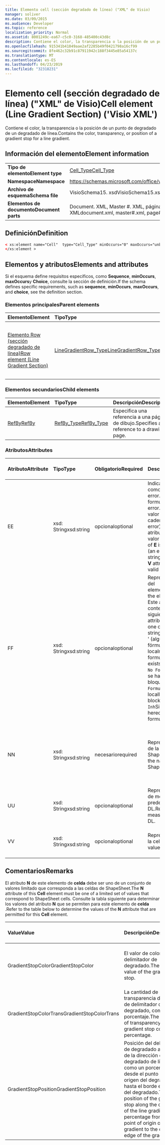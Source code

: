 ```yaml
---
title: Elemento cell (sección degradado de línea) ("XML" de Visio)
manager: soliver
ms.date: 03/09/2015
ms.audience: Developer
ms.topic: reference
localization_priority: Normal
ms.assetid: 8001249c-ea67-c5c0-3168-485400c43d8c
description: Contiene el color, la transparencia o la posición de un punto de degradado de un degradado de línea.
ms.openlocfilehash: 915341b41849aae2af2285b49f0421798a16cf99
ms.sourcegitcommit: 8fe462c32b91c87911942c188f3445e85a54137c
ms.translationtype: MT
ms.contentlocale: es-ES
ms.lasthandoff: 04/23/2019
ms.locfileid: "32318231"
---
```

# <a name="cell-element-line-gradient-section-visio-xml"></a><span data-ttu-id="87356-103">Elemento cell (sección degradado de línea) ("XML" de Visio)</span><span class="sxs-lookup"><span data-stu-id="87356-103">Cell element (Line Gradient Section) ('Visio XML')</span></span>

<span data-ttu-id="87356-104">Contiene el color, la transparencia o la posición de un punto de degradado de un degradado de línea.</span><span class="sxs-lookup"><span data-stu-id="87356-104">Contains the color, transparency, or position of a gradient stop for a line gradient.</span></span>
  
## <a name="element-information"></a><span data-ttu-id="87356-105">Información del elemento</span><span class="sxs-lookup"><span data-stu-id="87356-105">Element information</span></span>

|||
|:-----|:-----|
|<span data-ttu-id="87356-106">**Tipo de elemento**</span><span class="sxs-lookup"><span data-stu-id="87356-106">**Element type**</span></span> <br/> |[<span data-ttu-id="87356-107">Cell_Type</span><span class="sxs-lookup"><span data-stu-id="87356-107">Cell_Type</span></span>](cell_type-complextypevisio-xml.md) <br/> |
|<span data-ttu-id="87356-108">**Namespace**</span><span class="sxs-lookup"><span data-stu-id="87356-108">**Namespace**</span></span> <br/> |https://schemas.microsoft.com/office/visio/2012/main  <br/> |
|<span data-ttu-id="87356-109">**Archivo de esquema**</span><span class="sxs-lookup"><span data-stu-id="87356-109">**Schema file**</span></span> <br/> |<span data-ttu-id="87356-110">VisioSchema15. xsd</span><span class="sxs-lookup"><span data-stu-id="87356-110">VisioSchema15.xsd</span></span>  <br/> |
|<span data-ttu-id="87356-111">**Elementos de documento**</span><span class="sxs-lookup"><span data-stu-id="87356-111">**Document parts**</span></span> <br/> |<span data-ttu-id="87356-112">Document. XML, Master #. XML, página #. XML</span><span class="sxs-lookup"><span data-stu-id="87356-112">document.xml, master#.xml, page#.xml</span></span>  <br/> |
   
## <a name="definition"></a><span data-ttu-id="87356-113">Definición</span><span class="sxs-lookup"><span data-stu-id="87356-113">Definition</span></span>

```XML
< xs:element name="Cell"  type="Cell_Type" minOccurs="0" maxOccurs="unbounded">
</xs:element >
```

## <a name="elements-and-attributes"></a><span data-ttu-id="87356-114">Elementos y atributos</span><span class="sxs-lookup"><span data-stu-id="87356-114">Elements and attributes</span></span>

<span data-ttu-id="87356-115">Si el esquema define requisitos específicos, como **Sequence**, **minOccurs**, **maxOccurs**y **Choice**, consulte la sección de definición.</span><span class="sxs-lookup"><span data-stu-id="87356-115">If the schema defines specific requirements, such as **sequence**, **minOccurs**, **maxOccurs**, and **choice**, see the definition section.</span></span> 
  
### <a name="parent-elements"></a><span data-ttu-id="87356-116">Elementos principales</span><span class="sxs-lookup"><span data-stu-id="87356-116">Parent elements</span></span>

|<span data-ttu-id="87356-117">**Elemento**</span><span class="sxs-lookup"><span data-stu-id="87356-117">**Element**</span></span>|<span data-ttu-id="87356-118">**Tipo**</span><span class="sxs-lookup"><span data-stu-id="87356-118">**Type**</span></span>|<span data-ttu-id="87356-119">**Descripción**</span><span class="sxs-lookup"><span data-stu-id="87356-119">**Description**</span></span>|
|:-----|:-----|:-----|
|[<span data-ttu-id="87356-120">Elemento Row (sección degradado de línea)</span><span class="sxs-lookup"><span data-stu-id="87356-120">Row element (Line Gradient Section)</span></span>](row-element-line-gradient-sectionvisio-xml.md) <br/> |[<span data-ttu-id="87356-121">LineGradientRow_Type</span><span class="sxs-lookup"><span data-stu-id="87356-121">LineGradientRow_Type</span></span>](linegradientrow_type-complextypevisio-xml.md) <br/> |<span data-ttu-id="87356-122">Contiene el color, la transparencia y la posición de un punto de degradado de un degradado de línea.</span><span class="sxs-lookup"><span data-stu-id="87356-122">Contains the color, transparency, and position of a gradient stop for a line gradient.</span></span>  <br/> |
   
### <a name="child-elements"></a><span data-ttu-id="87356-123">Elementos secundarios</span><span class="sxs-lookup"><span data-stu-id="87356-123">Child elements</span></span>

|<span data-ttu-id="87356-124">**Elemento**</span><span class="sxs-lookup"><span data-stu-id="87356-124">**Element**</span></span>|<span data-ttu-id="87356-125">**Tipo**</span><span class="sxs-lookup"><span data-stu-id="87356-125">**Type**</span></span>|<span data-ttu-id="87356-126">**Descripción**</span><span class="sxs-lookup"><span data-stu-id="87356-126">**Description**</span></span>|
|:-----|:-----|:-----|
|[<span data-ttu-id="87356-127">RefBy</span><span class="sxs-lookup"><span data-stu-id="87356-127">RefBy</span></span>](refby-element-cell_type-complextypevisio-xml.md) <br/> |[<span data-ttu-id="87356-128">RefBy_Type</span><span class="sxs-lookup"><span data-stu-id="87356-128">RefBy_Type</span></span>](refby_type-complextypevisio-xml.md) <br/> |<span data-ttu-id="87356-129">Especifica una referencia a una página de dibujo.</span><span class="sxs-lookup"><span data-stu-id="87356-129">Specifies a reference to a drawing page.</span></span>  <br/> |
   
### <a name="attributes"></a><span data-ttu-id="87356-130">Atributos</span><span class="sxs-lookup"><span data-stu-id="87356-130">Attributes</span></span>

|<span data-ttu-id="87356-131">**Atributo**</span><span class="sxs-lookup"><span data-stu-id="87356-131">**Attribute**</span></span>|<span data-ttu-id="87356-132">**Tipo**</span><span class="sxs-lookup"><span data-stu-id="87356-132">**Type**</span></span>|<span data-ttu-id="87356-133">**Obligatorio**</span><span class="sxs-lookup"><span data-stu-id="87356-133">**Required**</span></span>|<span data-ttu-id="87356-134">**Descripción**</span><span class="sxs-lookup"><span data-stu-id="87356-134">**Description**</span></span>|<span data-ttu-id="87356-135">**Posibles valores**</span><span class="sxs-lookup"><span data-stu-id="87356-135">**Possible values**</span></span>|
|:-----|:-----|:-----|:-----|:-----|
|<span data-ttu-id="87356-136">E</span><span class="sxs-lookup"><span data-stu-id="87356-136">E</span></span>  <br/> |<span data-ttu-id="87356-137">xsd: String</span><span class="sxs-lookup"><span data-stu-id="87356-137">xsd:string</span></span>  <br/> |<span data-ttu-id="87356-138">opcional</span><span class="sxs-lookup"><span data-stu-id="87356-138">optional</span></span>  <br/> |<span data-ttu-id="87356-139">Indica que la fórmula da como resultado un error.</span><span class="sxs-lookup"><span data-stu-id="87356-139">Indicates that the formula evaluates to an error.</span></span> <span data-ttu-id="87356-140">El valor de **E** es el valor actual (una cadena de mensaje de error); el valor del atributo **V** es el último valor válido.</span><span class="sxs-lookup"><span data-stu-id="87356-140">The value of **E** is the current value (an error message string); the value of the **V** attribute is the last valid value.</span></span>  <br/> |<span data-ttu-id="87356-141">Una cadena de mensaje de error.</span><span class="sxs-lookup"><span data-stu-id="87356-141">An error message string.</span></span>  <br/> |
|<span data-ttu-id="87356-142">F</span><span class="sxs-lookup"><span data-stu-id="87356-142">F</span></span>  <br/> |<span data-ttu-id="87356-143">xsd: String</span><span class="sxs-lookup"><span data-stu-id="87356-143">xsd:string</span></span>  <br/> |<span data-ttu-id="87356-144">opcional</span><span class="sxs-lookup"><span data-stu-id="87356-144">optional</span></span>  <br/> | <span data-ttu-id="87356-145">Representa la fórmula del elemento.</span><span class="sxs-lookup"><span data-stu-id="87356-145">Represents the element's formula.</span></span> <span data-ttu-id="87356-146">Este atributo puede contener una de las siguientes cadenas:</span><span class="sxs-lookup"><span data-stu-id="87356-146">This attribute can contain one of the following strings:</span></span>  <br/>  <span data-ttu-id="87356-147">' (alguna fórmula) ' si la fórmula existe localmente</span><span class="sxs-lookup"><span data-stu-id="87356-147">'(some formula)' if the formula exists locally</span></span>  <br/>  <span data-ttu-id="87356-148">`No Formula`Si la fórmula se ha eliminado o bloqueado localmente</span><span class="sxs-lookup"><span data-stu-id="87356-148">`No Formula` if the formula is locally deleted or blocked</span></span>  <br/>  <span data-ttu-id="87356-149">`Inh`Si la fórmula es heredada.</span><span class="sxs-lookup"><span data-stu-id="87356-149">`Inh` if the formula is inherited.</span></span>  <br/> |<span data-ttu-id="87356-150">Una fórmula.</span><span class="sxs-lookup"><span data-stu-id="87356-150">A formula.</span></span>  <br/> |
|<span data-ttu-id="87356-151">N</span><span class="sxs-lookup"><span data-stu-id="87356-151">N</span></span>  <br/> |<span data-ttu-id="87356-152">xsd: String</span><span class="sxs-lookup"><span data-stu-id="87356-152">xsd:string</span></span>  <br/> |<span data-ttu-id="87356-153">necesario</span><span class="sxs-lookup"><span data-stu-id="87356-153">required</span></span>  <br/> |<span data-ttu-id="87356-154">Representa el nombre de la celda ShapeSheet.</span><span class="sxs-lookup"><span data-stu-id="87356-154">Represents the name of the ShapeSheet cell.</span></span>  <br/> |<span data-ttu-id="87356-155">Nombre de la celda ShapeSheet.</span><span class="sxs-lookup"><span data-stu-id="87356-155">The name of the ShapeSheet cell.</span></span>  <br/> <span data-ttu-id="87356-156">Vea la sección Comentarios a continuación.</span><span class="sxs-lookup"><span data-stu-id="87356-156">See the Remarks section below.</span></span>  <br/> |
|<span data-ttu-id="87356-157">U</span><span class="sxs-lookup"><span data-stu-id="87356-157">U</span></span>  <br/> |<span data-ttu-id="87356-158">xsd: String</span><span class="sxs-lookup"><span data-stu-id="87356-158">xsd:string</span></span>  <br/> |<span data-ttu-id="87356-159">opcional</span><span class="sxs-lookup"><span data-stu-id="87356-159">optional</span></span>  <br/> |<span data-ttu-id="87356-160">Representa una unidad de medida el valor predeterminado es DL.</span><span class="sxs-lookup"><span data-stu-id="87356-160">Represents a unit of measure The default is DL.</span></span>  <br/> |<span data-ttu-id="87356-161">Unidades de la celda.</span><span class="sxs-lookup"><span data-stu-id="87356-161">The units of the cell.</span></span>  <br/> |
|<span data-ttu-id="87356-162">V</span><span class="sxs-lookup"><span data-stu-id="87356-162">V</span></span>  <br/> |<span data-ttu-id="87356-163">xsd: String</span><span class="sxs-lookup"><span data-stu-id="87356-163">xsd:string</span></span>  <br/> |<span data-ttu-id="87356-164">opcional</span><span class="sxs-lookup"><span data-stu-id="87356-164">optional</span></span>  <br/> |<span data-ttu-id="87356-165">Representa el valor de la celda.</span><span class="sxs-lookup"><span data-stu-id="87356-165">Represents the value of the cell.</span></span>  <br/> |<span data-ttu-id="87356-166">El valor de la celda ShapeSheet.</span><span class="sxs-lookup"><span data-stu-id="87356-166">The value of the ShapeSheet cell.</span></span>  <br/> |
   
## <a name="remarks"></a><span data-ttu-id="87356-167">Comentarios</span><span class="sxs-lookup"><span data-stu-id="87356-167">Remarks</span></span>

<span data-ttu-id="87356-168">El atributo **N** de este elemento de **celda** debe ser uno de un conjunto de valores limitado que corresponda a las celdas de ShapeSheet.</span><span class="sxs-lookup"><span data-stu-id="87356-168">The **N** attribute of this **Cell** element must be one of a limited set of values that correspond to ShapeSheet cells.</span></span> <span data-ttu-id="87356-169">Consulte la tabla siguiente para determinar los valores del atributo **N** que se permiten para este elemento de **celda** .</span><span class="sxs-lookup"><span data-stu-id="87356-169">Refer to the table below to determine the values of the **N** attribute that are permitted for this **Cell** element.</span></span> 
  
|<span data-ttu-id="87356-170">**Value**</span><span class="sxs-lookup"><span data-stu-id="87356-170">**Value**</span></span>|<span data-ttu-id="87356-171">**Descripción**</span><span class="sxs-lookup"><span data-stu-id="87356-171">**Description**</span></span>|<span data-ttu-id="87356-172">**Más información**</span><span class="sxs-lookup"><span data-stu-id="87356-172">**More information**</span></span>|
|:-----|:-----|:-----|
|<span data-ttu-id="87356-173">GradientStopColor</span><span class="sxs-lookup"><span data-stu-id="87356-173">GradientStopColor</span></span>  <br/> |<span data-ttu-id="87356-174">El valor de color del delimitador de degradado.</span><span class="sxs-lookup"><span data-stu-id="87356-174">The color value of the gradient stop.</span></span>  <br/> |[<span data-ttu-id="87356-175">Fila parada de degradado (sección degradado de línea)</span><span class="sxs-lookup"><span data-stu-id="87356-175">Gradient Stop Row (Line Gradient Section)</span></span>](gradient-stop-row-line-gradient-section.md) <br/> |
|<span data-ttu-id="87356-176">GradientStopColorTrans</span><span class="sxs-lookup"><span data-stu-id="87356-176">GradientStopColorTrans</span></span>  <br/> |<span data-ttu-id="87356-177">La cantidad de transparencia del color de delimitador de degradado, como un porcentaje.</span><span class="sxs-lookup"><span data-stu-id="87356-177">The amount of transparency of the gradient stop color, as a percentage.</span></span>  <br/> |[<span data-ttu-id="87356-178">Fila parada de degradado (sección degradado de línea)</span><span class="sxs-lookup"><span data-stu-id="87356-178">Gradient Stop Row (Line Gradient Section)</span></span>](gradient-stop-row-line-gradient-section.md) <br/> |
|<span data-ttu-id="87356-179">GradientStopPosition</span><span class="sxs-lookup"><span data-stu-id="87356-179">GradientStopPosition</span></span>  <br/> |<span data-ttu-id="87356-180">Posición del delimitador de degradado a lo largo de la dirección del degradado de línea, como un porcentaje desde el punto de origen del degradado hasta el borde exterior del degradado.</span><span class="sxs-lookup"><span data-stu-id="87356-180">The position of the gradient stop along the direction of the line gradient, as a percentage from the point of origin of the gradient to the outer edge of the gradient.</span></span>  <br/> |[<span data-ttu-id="87356-181">Fila parada de degradado (sección degradado de línea)</span><span class="sxs-lookup"><span data-stu-id="87356-181">Gradient Stop Row (Line Gradient Section)</span></span>](gradient-stop-row-line-gradient-section.md) <br/> |
   


